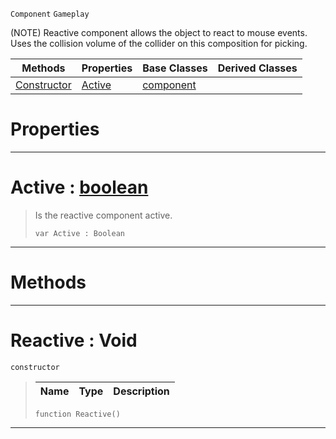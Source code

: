  `Component` `Gameplay`



(NOTE) Reactive component allows the object to react to mouse events. Uses the collision volume of the collider on this composition for picking.

|Methods|Properties|Base Classes|Derived Classes|
|---|---|---|---|
|[ Constructor](reactive.md#reactive-void)|[ Active](reactive.md#active-zilch-engine-docum)|[component](component.md)| |


 #  Properties


---  
 #  Active : [boolean](../nada_base_types/boolean.md)

> Is the reactive component active.
> ``` lang=cpp, name=Nada
> var Active : Boolean


---  
 #  Methods


---  
 #  Reactive : Void

 `constructor`

> 
> |Name|Type|Description|
> |---|---|---|
> ``` lang=cpp, name=Nada
> function Reactive()
> ``` 


---  
 

 